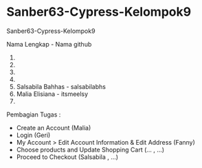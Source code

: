 # Sanber63-Cypress-Kelompok9
Sanber63-Cypress-Kelompok9

Nama Lengkap - Nama github

1. 
2. 
3. 
4. 
5. Salsabila Bahhas - salsabilabhs
6. Malia Elisiana - itsmeelsy
7.

Pembagian Tugas : 

- Create an Account (Malia)
- Login (Geri)
- My Account > Edit Account Information & Edit Address (Fanny)
- Choose products and Update Shopping Cart (... , ...)
- Proceed to Checkout (Salsabila , ...)
